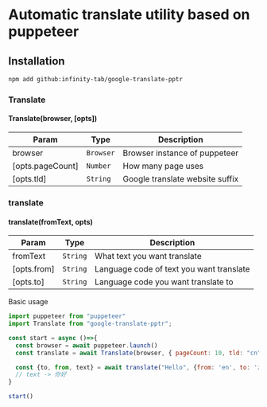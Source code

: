 # Automatic translate utility based on puppeteer

## Installation

```bash
npm add github:infinity-tab/google-translate-pptr
```


### Translate

#### Translate(browser, [opts])

| Param | Type | Description |
| --- | --- | --- |
| browser | <code>Browser</code> | Browser instance of puppeteer |
| [opts.pageCount] | <code>Number</code> | How many page uses |
| [opts.tld] | <code>String</code> | Google translate website suffix |


### translate

#### translate(fromText, opts)

| Param | Type | Description |
| --- | --- | --- |
| fromText | <code>String</code> | What text you want translate |
| [opts.from] | <code>String</code> | Language code of text you want translate |
| [opts.to] | <code>String</code> | Language code you want translate to |


Basic usage

```javascript
import puppeteer from "puppeteer"
import Translate from "google-translate-pptr";

const start = async ()=>{
  const browser = await puppeteer.launch()
  const translate = await Translate(browser, { pageCount: 10, tld: "cn" })

  const {to, from, text} = await translate("Hello", {from: 'en', to: 'zh-CN'})
  // text -> 你好
}

start()
```



